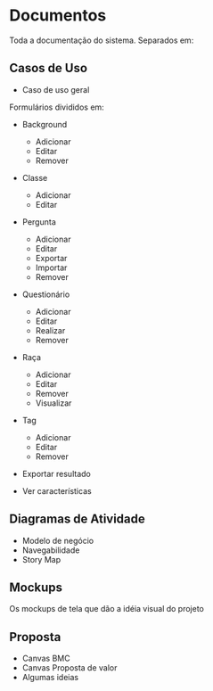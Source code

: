 # Documentos

Toda a documentação do sistema. Separados em:

## Casos de Uso 

* Caso de uso geral

Formulários divididos em:

* Background
    - Adicionar
    - Editar
    - Remover

* Classe
    - Adicionar
    - Editar

* Pergunta
    - Adicionar
    - Editar
    - Exportar
    - Importar
    - Remover

* Questionário
    - Adicionar
    - Editar
    - Realizar
    - Remover

* Raça
    - Adicionar
    - Editar
    - Remover
    - Visualizar

* Tag
    - Adicionar
    - Editar
    - Remover

* Exportar resultado

* Ver características

## Diagramas de Atividade

* Modelo de negócio
* Navegabilidade
* Story Map

## Mockups

Os mockups de tela que dão a idéia visual do projeto

## Proposta

* Canvas BMC
* Canvas Proposta de valor
* Algumas ideias